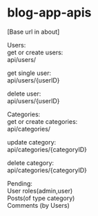 ﻿# blog-app-apis
 
 [Base url in about]

Users:\
get or create users:\
api/users/

get single user:\
api/users/{userID}

delete user:\
api/users/{userID}

Categories:\
get or create categories:\
api/categories/

update category:\
api/categories/{categoryID}

delete category:\
api/categories/{categoryID}


Pending:\
User roles(admin,user)\
Posts(of type category)\
Comments (by Users)



